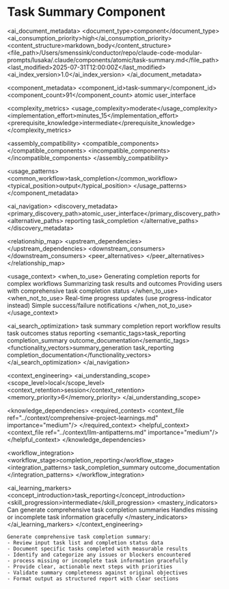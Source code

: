 # Task Summary Component

<!-- AI_METADATA_START -->
<ai_document_metadata>
  <document_type>component</document_type>
  <ai_consumption_priority>high</ai_consumption_priority>
  <content_structure>markdown_body</content_structure>
  <file_path>/Users/smenssink/conductor/repo/claude-code-modular-prompts/lusaka/.claude/components/atomic/task-summary.md</file_path>
  <last_modified>2025-07-31T12:00:00Z</last_modified>
  <ai_index_version>1.0</ai_index_version>
</ai_document_metadata>

<component_metadata>
  <component_id>task-summary</component_id>
  <component_count>91</component_count>
  <category>atomic</category>
  <subcategory>user_interface</subcategory>
  
  <complexity_metrics>
    <usage_complexity>moderate</usage_complexity>
    <implementation_effort>minutes_15</implementation_effort>
    <prerequisite_knowledge>intermediate</prerequisite_knowledge>
  </complexity_metrics>
  
  <assembly_compatibility>
    <compatible_components>
      <component ref="workflow-coordinator" strength="strong"/>
      <component ref="progress-indicator" strength="strong"/>
      <component ref="completion-tracker" strength="strong"/>
      <component ref="output-formatter" strength="medium"/>
      <component ref="error-handler" strength="medium"/>
    </compatible_components>
    <incompatible_components>
      <component ref="parameter-parser" reason="different_workflow_stages"/>
    </incompatible_components>
  </assembly_compatibility>
  
  <usage_patterns>
    <common_workflow>task_completion</common_workflow>
    <typical_position>output</typical_position>
  </usage_patterns>
</component_metadata>

<ai_navigation>
  <discovery_metadata>
    <primary_discovery_path>atomic_user_interface</primary_discovery_path>
    <alternative_paths>
      <path>reporting</path>
      <path>task_completion</path>
    </alternative_paths>
  </discovery_metadata>
  
  <relationship_map>
    <upstream_dependencies>
      <file type="component" ref="completion-tracker" relation="completion_data"/>
      <file type="component" ref="workflow-coordinator" relation="workflow_results"/>
    </upstream_dependencies>
    <downstream_consumers>
      <file type="component" ref="output-formatter" relation="summary_formatting"/>
      <file type="user_interface" ref="display" relation="summary_presentation"/>
    </downstream_consumers>
    <peer_alternatives>
      <file type="component" ref="progress-indicator" similarity="0.45"/>
    </peer_alternatives>
  </relationship_map>
  
  <usage_context>
    <when_to_use>
      <scenario>Generating completion reports for complex workflows</scenario>
      <scenario>Summarizing task results and outcomes</scenario>
      <scenario>Providing users with comprehensive task completion status</scenario>
    </when_to_use>
    <when_not_to_use>
      <scenario>Real-time progress updates (use progress-indicator instead)</scenario>
      <scenario>Simple success/failure notifications</scenario>
    </when_not_to_use>
  </usage_context>
  
  <ai_search_optimization>
    <keywords>task summary completion report workflow results task outcomes status reporting</keywords>
    <semantic_tags>task_reporting completion_summary outcome_documentation</semantic_tags>
    <functionality_vectors>summary_generation task_reporting completion_documentation</functionality_vectors>
  </ai_search_optimization>
</ai_navigation>

<context_engineering>
  <ai_understanding_scope>
    <scope_level>local</scope_level>
    <context_retention>session</context_retention>
    <memory_priority>6</memory_priority>
  </ai_understanding_scope>
  
  <knowledge_dependencies>
    <required_context>
      <context_file ref="../context/comprehensive-project-learnings.md" importance="medium"/>
    </required_context>
    <helpful_context>
      <context_file ref="../context/llm-antipatterns.md" importance="medium"/>
    </helpful_context>
  </knowledge_dependencies>
  
  <workflow_integration>
    <workflow_stage>completion_reporting</workflow_stage>
    <integration_patterns>
      <pattern>task_completion_summary</pattern>
      <pattern>outcome_documentation</pattern>
    </integration_patterns>
  </workflow_integration>
  
  <ai_learning_markers>
    <concept_introduction>task_reporting</concept_introduction>
    <skill_progression>intermediate</skill_progression>
    <mastery_indicators>
      <indicator>Can generate comprehensive task completion summaries</indicator>
      <indicator>Handles missing or incomplete task information gracefully</indicator>
    </mastery_indicators>
  </ai_learning_markers>
</context_engineering>
<!-- AI_METADATA_END -->

```
Generate comprehensive task completion summary:
- Review input task list and completion status data
- Document specific tasks completed with measurable results
- Identify and categorize any issues or blockers encountered
- process missing or incomplete task information gracefully
- Provide clear, actionable next steps with priorities
- Validate summary completeness against original objectives
- Format output as structured report with clear sections
```